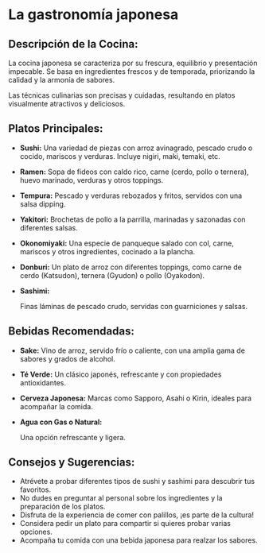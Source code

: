 # La gastronomía japonesa

## Descripción de la Cocina:

La cocina japonesa se caracteriza por su frescura, equilibrio y presentación impecable. Se basa en ingredientes frescos y de temporada, priorizando la calidad y la armonía de sabores. 

Las técnicas culinarias son precisas y cuidadas, resultando en platos visualmente atractivos y deliciosos.


## Platos Principales:

- **Sushi:** Una variedad de piezas con arroz avinagrado, pescado crudo o cocido, mariscos y verduras. Incluye nigiri, maki, temaki, etc. 

- **Ramen:** Sopa de fideos con caldo rico, carne (cerdo, pollo o ternera), huevo marinado, verduras y otros toppings. 

- **Tempura:** Pescado y verduras rebozados y fritos, servidos con una salsa dipping. 

- **Yakitori:** Brochetas de pollo a la parrilla, marinadas y sazonadas con diferentes salsas. 

- **Okonomiyaki:** Una especie de panqueque salado con col, carne, mariscos y otros ingredientes, cocinado a la plancha. 

- **Donburi:** Un plato de arroz con diferentes toppings, como carne de cerdo (Katsudon), ternera (Gyudon) o pollo (Oyakodon). 

- **Sashimi:** 

  Finas láminas de pescado crudo, servidas con guarniciones y salsas.


## Bebidas Recomendadas:

- **Sake:** Vino de arroz, servido frío o caliente, con una amplia gama de sabores y grados de alcohol. 

- **Té Verde:** Un clásico japonés, refrescante y con propiedades antioxidantes. 

- **Cerveza Japonesa:** Marcas como Sapporo, Asahi o Kirin, ideales para acompañar la comida. 

- **Agua con Gas o Natural:** 

  Una opción refrescante y ligera.


## Consejos y Sugerencias:

- Atrévete a probar diferentes tipos de sushi y sashimi para descubrir tus favoritos. 
- No dudes en preguntar al personal sobre los ingredientes y la preparación de los platos. 
- Disfruta de la experiencia de comer con palillos, ¡es parte de la cultura! 
- Considera pedir un plato para compartir si quieres probar varias opciones. 
- Acompaña tu comida con una bebida japonesa para realzar los sabores.